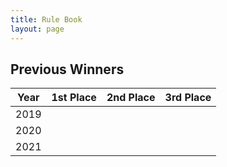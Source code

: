 ```yaml
---
title: Rule Book
layout: page
---
```


## Previous Winners
| Year  | 1st Place   | 2nd Place   | 3rd Place   |
| ---   | ---         | ---         | ---         |
| 2019  |             |             |             |
| 2020  |             |             |             |
| 2021  |             |             |             |
